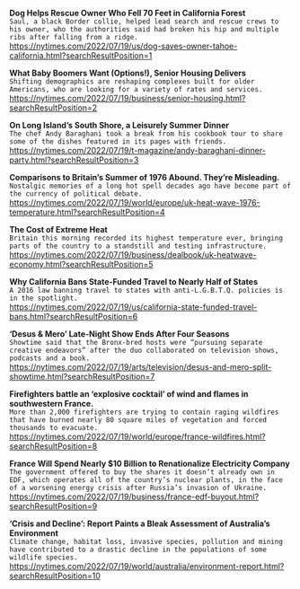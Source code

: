 **Dog Helps Rescue Owner Who Fell 70 Feet in California Forest**\
`Saul, a black Border collie, helped lead search and rescue crews to his owner, who the authorities said had broken his hip and multiple ribs after falling from a ridge.`\
https://nytimes.com/2022/07/19/us/dog-saves-owner-tahoe-california.html?searchResultPosition=1

**What Baby Boomers Want (Options!), Senior Housing Delivers**\
`Shifting demographics are reshaping complexes built for older Americans, who are looking for a variety of rates and services.`\
https://nytimes.com/2022/07/19/business/senior-housing.html?searchResultPosition=2

**On Long Island’s South Shore, a Leisurely Summer Dinner**\
`The chef Andy Baraghani took a break from his cookbook tour to share some of the dishes featured in its pages with friends.`\
https://nytimes.com/2022/07/19/t-magazine/andy-baraghani-dinner-party.html?searchResultPosition=3

**Comparisons to Britain’s Summer of 1976 Abound. They’re Misleading.**\
`Nostalgic memories of a long hot spell decades ago have become part of the currency of political debate.`\
https://nytimes.com/2022/07/19/world/europe/uk-heat-wave-1976-temperature.html?searchResultPosition=4

**The Cost of Extreme Heat**\
`Britain this morning recorded its highest temperature ever, bringing parts of the country to a standstill and testing infrastructure.`\
https://nytimes.com/2022/07/19/business/dealbook/uk-heatwave-economy.html?searchResultPosition=5

**Why California Bans State-Funded Travel to Nearly Half of States**\
`A 2016 law banning travel to states with anti-L.G.B.T.Q. policies is in the spotlight.`\
https://nytimes.com/2022/07/19/us/california-state-funded-travel-bans.html?searchResultPosition=6

**‘Desus & Mero’ Late-Night Show Ends After Four Seasons**\
`Showtime said that the Bronx-bred hosts were “pursuing separate creative endeavors” after the duo collaborated on television shows, podcasts and a book.`\
https://nytimes.com/2022/07/19/arts/television/desus-and-mero-split-showtime.html?searchResultPosition=7

**Firefighters battle an ‘explosive cocktail’ of wind and flames in southwestern France.**\
`More than 2,000 firefighters are trying to contain raging wildfires that have burned nearly 80 square miles of vegetation and forced thousands to evacuate.`\
https://nytimes.com/2022/07/19/world/europe/france-wildfires.html?searchResultPosition=8

**France Will Spend Nearly $10 Billion to Renationalize Electricity Company**\
`The government offered to buy the shares it doesn’t already own in EDF, which operates all of the country’s nuclear plants, in the face of a worsening energy crisis after Russia’s invasion of Ukraine.`\
https://nytimes.com/2022/07/19/business/france-edf-buyout.html?searchResultPosition=9

**‘Crisis and Decline’: Report Paints a Bleak Assessment of Australia’s Environment**\
`Climate change, habitat loss, invasive species, pollution and mining have contributed to a drastic decline in the populations of some wildlife species.`\
https://nytimes.com/2022/07/19/world/australia/environment-report.html?searchResultPosition=10


